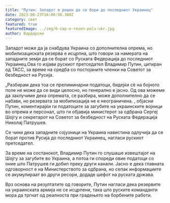 ```yaml
---
title: "Путин: Западот е решен да се бори до последниот Украинец"
date: 2023-06-23T16:00:58.360Z
category: свет
featured: true
featuredImage: ../img/6-zap-e-resen-pols-ukr.jpg
author: Вардарски
---
```

Западот може да ја снабдува Украина со дополнителна опрема, но мобилизациската резерва е исцрпна, што говори за намерата на западните земји да се борат со Руската Федерација до последниот Украинец.Ова го изјави рускиот претседател Владимир Путин, цитиран од ТАСС, за време на средба со постојаните членки на Советот за безбедност на Русија.

„Разбирам дека тоа се прелиминарни податоци, бидејќи сè на бојното поле не може да се види целосно, но генерално е јасно. Од ова можеме да заклучиме дека опремата, се разбира, може дополнително да се набави, но резервата за мобилизација не е неограничена. , објасни Путин, коментирајќи ги податоците за загубите на украинските војници во опрема и персонал, што ги објавија министерот за одбрана Сергеј Шојгу и секретарот на Советот за безбедност на Руската Федерација Николај Патрушев.

Се чини дека западните сојузници на Украина навистина одлучија да се борат против Русија до последниот Украинец, нагласи рускиот претседател.

За време на состанокот, Владимир Путин го слушаше извештајот на Шојгу за загубите во Украина, а потоа ги спореди овие податоци со оние што Патрушев ги добил преку други канали. Јасно е дека главната одговорност е на Министерството за одбрана, но сепак информациите се акумулираат во други ресори, додаде шефот на руската држава.

Врз основа на резултатите од говорите, Путин нагласи дека резервите на украинската армија не се исцрпени, така што руските команданти мора да тргнат од реалноста при градењето на борбените работи.